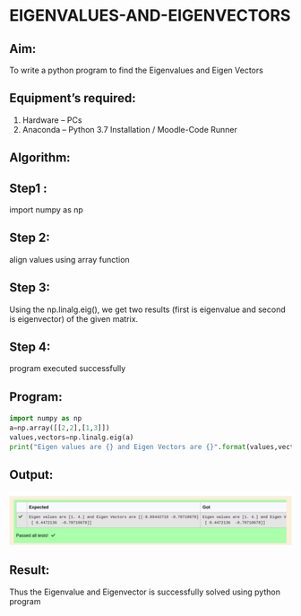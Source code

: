 # EIGENVALUES-AND-EIGENVECTORS
## Aim:
To write a python program to find the Eigenvalues and Eigen Vectors
## Equipment’s required:
1. 	Hardware – PCs
2. 	Anaconda – Python 3.7 Installation / Moodle-Code Runner
## Algorithm:
## Step1 :
import numpy as np
## Step 2:
align values using array function
## Step 3:
Using the np.linalg.eig(), we get two results (first is eigenvalue and second is eigenvector) of the given matrix.
## Step 4:
program executed successfully
## Program:
```python
import numpy as np
a=np.array([[2,2],[1,3]])
values,vectors=np.linalg.eig(a)
print("Eigen values are {} and Eigen Vectors are {}".format(values,vectors))
```
## Output:
![output](eigenoutput.png)
## Result:
Thus the Eigenvalue and Eigenvector is successfully solved using python program
